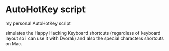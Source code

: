 # AutoHotKey script

my personal AutoHotKey script

simulates the Happy Hacking Keyboard shortcuts (regardless of keyboard layout
so i can use it with Dvorak) and also the special characters shortcuts on Mac.
